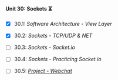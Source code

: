 #### Unit 30: Sockets :hourglass_flowing_sand:

- [X] 30.1: _Software Architecture - View Layer_
- [X] 30.2: _Sockets - TCP/UDP & NET_
- [ ] 30.3: _Sockets - Socket.io_
- [ ] 30.4: _Sockets - Practicing Socket.io_
- [ ] 30.5: [_Project - Webchat_]()

